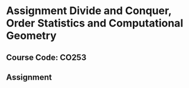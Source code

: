# Assignment Divide and Conquer, Order Statistics and Computational Geometry
## Course Code: CO253
## Assignment



